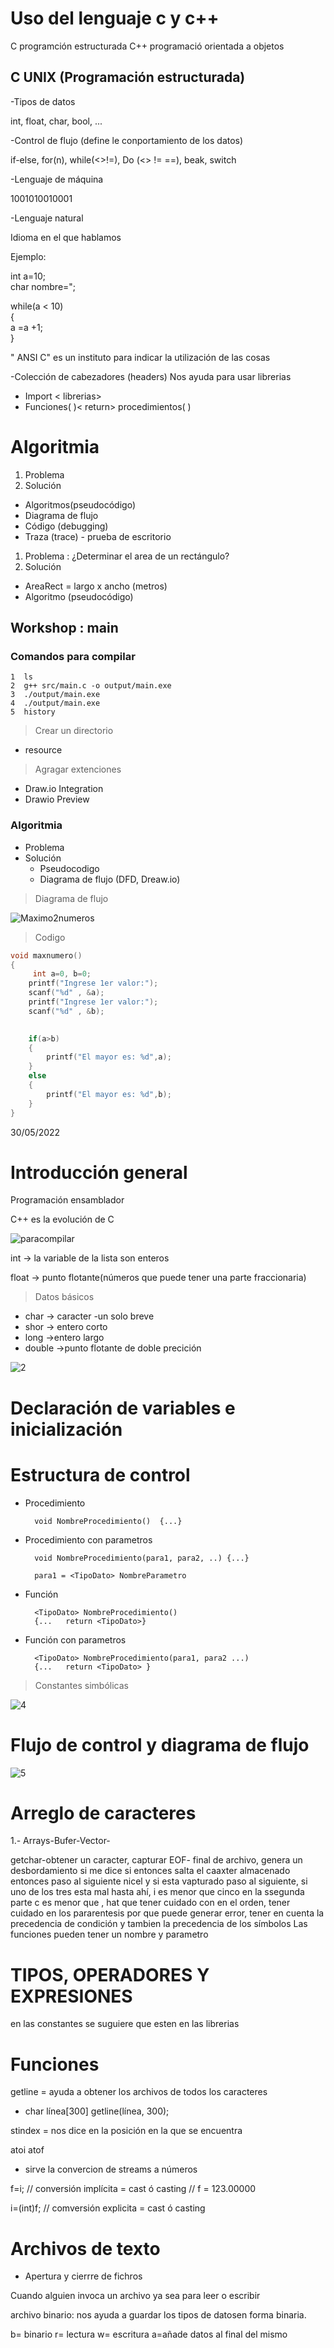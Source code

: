 # Uso del lenguaje c y c++ 
C programción estructurada
C++ programació orientada a objetos
## C UNIX (Programación estructurada)
-Tipos de datos 

int,
float,
char,
bool,
...

-Control de flujo (define le conportamiento de los datos)

if-else,
for(n),
while(<>!=),
Do (<> != ==),
beak,
switch

-Lenguaje de máquina

1001010010001

-Lenguaje natural

Idioma en el que hablamos

Ejemplo: 

int a=10;   
char nombre=";

while(a < 10)  
{           
    a =a +1;      
}

" ANSI C" es un instituto para indicar la utilización de las cosas

-Colección de cabezadores (headers)
Nos ayuda para usar librerias
- Import < librerias>
- Funciones( )< return>
procedimientos( )

# Algoritmia

1. Problema
2. Solución    
- Algoritmos(pseudocódigo)
- Diagrama de flujo
- Código (debugging)
- Traza (trace) - prueba de escritorio


1. Problema : ¿Determinar el area de un rectángulo?
2. Solución
- AreaRect = largo x ancho (metros)
- Algoritmo (pseudocódigo)



## Workshop : main

### Comandos para compilar

    1  ls
    2  g++ src/main.c -o output/main.exe
    3  ./output/main.exe     
    4  ./output/main.exe     
    5  history

> Crear un directorio
- resource

> Agragar extenciones
- Draw.io Integration
- Drawio Preview

### Algoritmia
- Problema 
- Solución
   - Pseudocodigo
   - Diagrama de flujo (DFD, Dreaw.io)

> Diagrama de flujo

 ![Maximo2numeros](/resource/Maximo2numeros.png) 

> Codigo 

```c
void maxnumero()
{
     int a=0, b=0;
    printf("Ingrese 1er valor:");
    scanf("%d" , &a);
    printf("Ingrese 1er valor:");
    scanf("%d" , &b);

    
    if(a>b)
    {
        printf("El mayor es: %d",a);
    }
    else
    {
        printf("El mayor es: %d",b);
    }
}
```


30/05/2022
# Introducción general

Programación ensamblador

C++ es la evolución de C

![paracompilar](/resource/2.png)

int -> la variable de la lista son enteros

float -> punto flotante(números que puede tener una parte fraccionaria)

> Datos básicos
- char    -> caracter -un solo breve
- shor    -> entero corto
- long     ->entero largo 
- double   ->punto flotante de doble precición

![2](/resource/3.png)

# Declaración de variables e inicialización

# Estructura de control
- Procedimiento

        void NombreProcedimiento()  {...}

- Procedimiento con parametros

        void NombreProcedimiento(para1, para2, ..) {...}

        para1 = <TipoDato> NombreParametro

- Función

        <TipoDato> NombreProcedimiento() 
        {...   return <TipoDato>}

- Función con parametros

        <TipoDato> NombreProcedimiento(para1, para2 ...) 
        {...   return <TipoDato> }

> Constantes simbólicas

![4](/resource/4.png)

# Flujo de control y diagrama de flujo

![5](/resource/5.png)


# Arreglo de caracteres

1.- Arrays-Bufer-Vector- 

getchar-obtener un caracter, capturar
EOF- final de archivo, genera un desbordamiento
si me dice si entonces salta el caaxter almacenado entonces paso al siguiente nicel y si esta vapturado paso al siguiente, si uno de los tres esta mal hasta ahí, i es menor que cinco en la ssegunda parte c es menor que , hat que tener cuidado con en el orden, tener cuidado en los pararentesis por que puede generar error, tener en cuenta la precedencia de condición y tambien la precedencia de los símbolos 
Las funciones pueden tener un nombre y parametro 

# TIPOS, OPERADORES Y EXPRESIONES

en las constantes se suguiere que esten en las librerias  

# Funciones

getline = ayuda a obtener los archivos de todos los caracteres
 - char línea[300]
   getline(línea, 300);


stindex = nos dice en la posición en la que se encuentra

atoi
atof
- sirve la convercion de streams a números

f=i; // conversión implícita = cast ó casting
// f = 123.00000

i=(int)f; // comversión explicita = cast ó casting

# Archivos de texto

- Apertura y cierrre de fichros

Cuando alguien invoca un archivo ya sea para leer o escribir

archivo binario: nos ayuda a guardar los tipos de datosen forma binaria.

b= binario
r= lectura
w= escritura
a=añade datos al final del mismo
